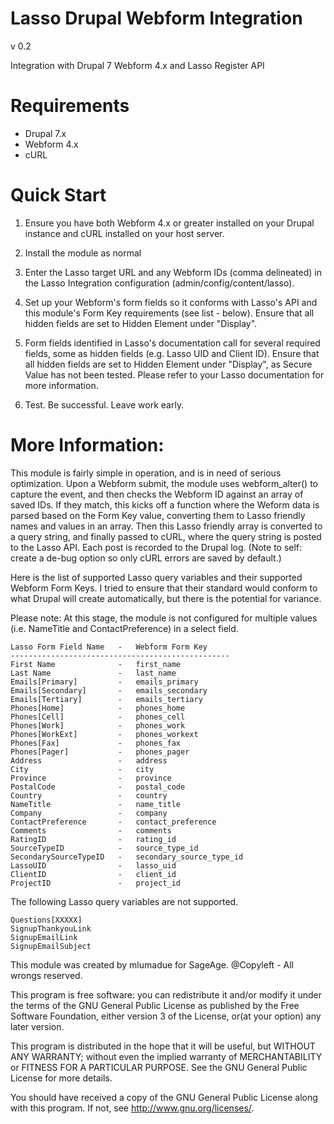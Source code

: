 # Lasso Drupal Webform Integration
v 0.2

Integration with Drupal 7 Webform 4.x and Lasso Register API

# Requirements

- Drupal 7.x
- Webform 4.x
- cURL

# Quick Start

1. Ensure you have both Webform 4.x or greater installed on your Drupal instance and cURL installed on your host server.

2. Install the module as normal

3. Enter the Lasso target URL and any Webform IDs (comma delineated) in the Lasso Integration configuration (admin/config/content/lasso).

4. Set up your Webform's form fields so it conforms with Lasso's API and this module's Form Key requirements (see list - below). Ensure that all hidden fields are set to Hidden Element under "Display".

5. Form fields identified in Lasso's documentation call for several required fields, some as hidden fields (e.g. Lasso UID and Client ID). Ensure that all hidden fields are set to Hidden Element under "Display", as Secure Value has not been tested. Please refer to your Lasso documentation for more information.

6. Test. Be successful. Leave work early.

# More Information:

This module is fairly simple in operation, and is in need of serious optimization. Upon a Webform submit, the module uses webform_alter() to capture the event, and then checks the Webform ID against an array of saved IDs. If they match, this kicks off a function where the Weform data is parsed based on the Form Key value, converting them to Lasso friendly names and values in an array. Then this Lasso friendly array is converted to a query string, and finally passed to cURL, where the query string is posted to the Lasso API. Each post is recorded to the Drupal log. (Note to self: create a de-bug option so only cURL errors are saved by default.)

Here is the list of supported Lasso query variables and their supported Webform Form Keys. I tried to ensure that their standard would conform to what Drupal will create automatically, but there is the potential for variance.

Please note: At this stage, the module is not configured for multiple values (i.e. NameTitle and ContactPreference) in a select field.

	Lasso Form Field Name   -   Webform Form Key
	-------------------------------------------------
	First Name              -   first_name
	Last Name               -   last_name
	Emails[Primary]         -   emails_primary
	Emails[Secondary]       -   emails_secondary
	Emails[Tertiary]        -   emails_tertiary
	Phones[Home]            -   phones_home
	Phones[Cell]            -   phones_cell
	Phones[Work]            -   phones_work
	Phones[WorkExt]         -   phones_workext
	Phones[Fax]             -   phones_fax
	Phones[Pager]           -   phones_pager
	Address                 -   address
	City                    -   city
	Province                -   province
	PostalCode              -   postal_code
	Country                 -   country
	NameTitle               -   name_title
	Company                 -   company
	ContactPreference       -   contact_preference
	Comments                -   comments
	RatingID                -   rating_id
	SourceTypeID            -   source_type_id
	SecondarySourceTypeID   -   secondary_source_type_id
	LassoUID                -   lasso_uid
	ClientID                -   client_id
	ProjectID               -   project_id

The following Lasso query variables are not supported.

	Questions[XXXXX]
	SignupThankyouLink
	SignupEmailLink
	SignupEmailSubject

This module was created by mlumadue for SageAge. @Copyleft - All wrongs reserved. 

This program is free software: you can redistribute it and/or modify it under the terms of the GNU General Public License as published by the Free Software Foundation, either version 3 of the License, or(at your option) any later version.

This program is distributed in the hope that it will be useful, but WITHOUT ANY WARRANTY; without even the implied warranty of MERCHANTABILITY or FITNESS FOR A PARTICULAR PURPOSE.  See the GNU General Public License for more details.

You should have received a copy of the GNU General Public License along with this program.  If not, see <http://www.gnu.org/licenses/>.

